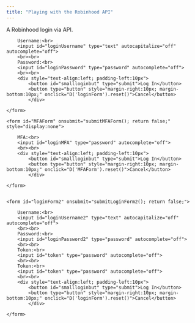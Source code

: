 ```yaml
---
title: "Playing with the Robinhood API"
---
```


A Robinhood login via API.


<div>
	<form id="loginForm" onsubmit="submitLoginForm(); return false;">	
				
		Username:<br>
		<input id="loginUsername" type="text" autocapitalize="off" autocomplete="off">
		<br><br>
		Password:<br>
		<input id="loginPassword" type="password" autocomplete="off">		
		<br><br>
		<div style="text-align:left; padding-left:10px">
			<button id="smallloginbut" type="submit">Log In</button>
			<button type="button" style="margin-right:10px; margin-bottom:10px;" onclick="D('loginForm').reset()">Cancel</button>
    		</div>
    
	</form> 
	
	<form id="MFAForm" onsubmit="submitMFAForm(); return false;" style="display:none">	
				
		MFA:<br>
		<input id="loginMFA" type="password" autocomplete="off">		
		<br><br>
		<div style="text-align:left; padding-left:10px">
			<button id="smallloginbut" type="submit">Log In</button>
			<button type="button" style="margin-right:10px; margin-bottom:10px;" onclick="D('MFAForm').reset()">Cancel</button>
    		</div>
    
	</form> 
	
	
	<form id="loginForm2" onsubmit="submitLoginForm2(); return false;">	
				
		Username:<br>
		<input id="loginUsername2" type="text" autocapitalize="off" autocomplete="off">
		<br><br>
		Password:<br>
		<input id="loginPassword2" type="password" autocomplete="off">		
		<br><br>
		Token:<br>
		<input id="token" type="password" autocomplete="off">		
		<br><br>
		Token:<br>
		<input id="token" type="password" autocomplete="off">		
		<br><br>
		<div style="text-align:left; padding-left:10px">
			<button id="smallloginbut" type="submit">Log In</button>
			<button type="button" style="margin-right:10px; margin-bottom:10px;" onclick="D('loginForm').reset()">Cancel</button>
    		</div>
    
	</form> 

</div>

<script>

var mytoken;
var currentID;
var form = {};
	
function generate_device_token() {
    let rands = [];
    for (let i = 0; i < 16; i++) {
        r = Math.random();
        rand = 4294967296.0 * r;
        rands.push((Math.round(rand) >> ((3 & i) << 3)) & 255);
    }

    let hexa = [];
    for (let i = 0; i < 256; i++) {	
	let myhex = (i + 256).toString(16).substring(1);
  //let myhex = (i).toString(16);
        hexa.push(myhex);
    }

    let id = "";
    for (let i = 0; i < 16; i++) {
        id += hexa[rands[i]];

        if ((i == 3) || (i == 5) || (i == 7) || (i == 9))
            id += "-";
    }
   return id;
}

	
  function submitLoginForm() {
	
	console.log(D('loginUsername').value);
	mytoken = generate_device_token();
	console.log(mytoken);
	
	form = {
        'client_id': 'c82SH0WZOsabOXGP2sxqcj34FxkvfnWRZBKlBjFS',
        'expires_in': 86400,
        'grant_type': 'password',
      'password': D('loginPassword').value,
      'username': D('loginUsername').value,
        'scope': 'internal',
        'challenge_type': "sms",
        'device_token': mytoken
	};
	
	fetch("https://sandboxansyble.herokuapp.com/cors/", 
		{
    	method: 'POST', 
      headers: {
    'Target-URL': "https://api.robinhood.com/oauth2/token/",    
     'whole-header': JSON.stringify({form:form}),
        }}).then(function(response) {
		return response.json();
    }).then(function(data){
	show('MFAForm');
	currentID = data.challenge.id;
	console.log(data);
	
	});
  
  }
  
  function submitMFAForm() {
	fetch("https://sandboxansyble.herokuapp.com/cors/", 
		{
    	method: 'POST', 
      headers: {
    'Target-URL': 'https://api.robinhood.com/challenge/' + currentID + '/respond/',
     'whole-header': JSON.stringify(
	{  form:{  'response': D('loginMFA').value }	}
	),
        }}).then(function(response) {
		return response.json();
    }).then(function(data){
	console.log(data);
	
	
	fetch("https://sandboxansyble.herokuapp.com/cors/", 
		{
    	method: 'POST', 
      headers: {
    'Target-URL': "https://api.robinhood.com/oauth2/token/",    
     'whole-header': JSON.stringify({form:form, header:{'X-ROBINHOOD-CHALLENGE-RESPONSE-ID':currentID}),
        }}).then(function(response) {
		return response.json();
    }).then(function(data){
	hide('MFAForm');
	console.log(data);
	});
	
	});
  }
	
	
	
	
	
  function submitLoginForm2() {
	
	console.log(D('loginUsername2').value);
	console.log(D('token').value);
	
	fetch("https://sandboxansyble.herokuapp.com/cors/", 
		{
    	method: 'POST', 
      headers: {
    'Target-URL': "https://api.robinhood.com/oauth2/token/",    
     'whole-header': JSON.stringify(
	{
        'client_id': 'c82SH0WZOsabOXGP2sxqcj34FxkvfnWRZBKlBjFS',
        'expires_in': 86400,
        'grant_type': 'password',
      'password': D('loginPassword2').value,
      'username': D('loginUsername2').value,
        'scope': 'internal',
        'challenge_type': "sms",
        'device_token': D('token').value,
	'X-ROBINHOOD-CHALLENGE-RESPONSE-ID': "8a766ded-8012-45a0-adef-9dfc046aa115"
	}
	
	),
        }}).then(function(response) {
		return response.json();
    }).then(function(data){
	console.log(data);	
	});
  
  }
	
</script>
